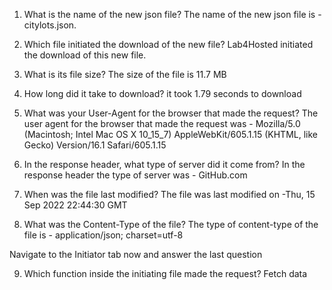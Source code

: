 1. What is the name of the new json file?
    The name of the new json file is - citylots.json. 

2. Which file initiated the download of the new file?
    Lab4Hosted initiated the download of this new file.

3. What is its file size?
    The size of the file is 11.7 MB 

4. How long did it take to download?
    it took 1.79 seconds to download 

5. What was your User-Agent for the browser that made the request?
    The user agent for the browser that made the request was - Mozilla/5.0 (Macintosh; Intel Mac OS X 10_15_7) AppleWebKit/605.1.15 (KHTML, like Gecko) Version/16.1 Safari/605.1.15

6. In the response header, what type of server did it come from?
    In the response header the type of server was - GitHub.com

7. When was the file last modified?
    The file was last modified on -Thu, 15 Sep 2022 22:44:30 GMT

8. What was the Content-Type of the file?
    The type of content-type of the file is - application/json; charset=utf-8

Navigate to the Initiator tab now and answer the last question

9. Which function inside the initiating file made the request?
    Fetch data
